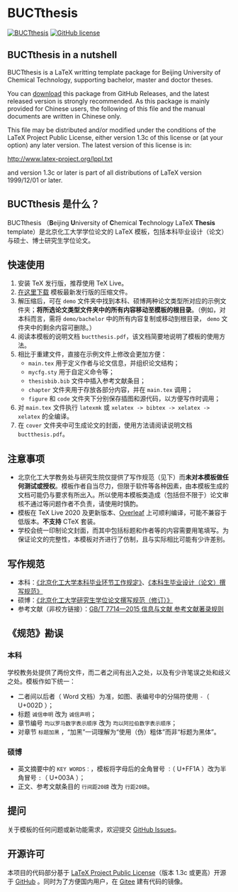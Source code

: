 # BUCTthesis

[![BUCTthesis](https://img.shields.io/badge/BUCTthesis-LaTeX-blue)](https://github.com/Miracle0565/BUCTthesis)
[![GitHub license](https://img.shields.io/github/license/Miracle0565/BUCTthesis)](https://github.com/Miracle0565/BUCTthesis/blob/master/LICENSE)

## BUCTthesis in a nutshell
BUCTthesis is a LaTeX writting template package for Beijing University of Chemical Technology,
supporting bachelor, master and doctor theses.

You can [download](https://github.com/Miracle0565/BUCTthesis/releases) this package from GitHub Releases,
and the latest released version is strongly recommended. As this package is mainly provided for
Chinese users, the following of this file and the manual documents are written in Chinese only.

This file may be distributed and/or modified under
the conditions of the LaTeX Project Public License,
either version 1.3c of this license or (at your option)
any later version. The latest version of this license
is in:

http://www.latex-project.org/lppl.txt

and version 1.3c or later is part of all distributions
of LaTeX version 1999/12/01 or later.


## BUCTthesis 是什么？

BUCTthesis （**B**eijing **U**niversity of **C**hemical **T**echnology LaTeX **Thesis** template）是北京化工大学学位论文的 LaTeX 模板，包括本科毕业设计（论文）与硕士、博士研究生学位论文。

## 快速使用

1. 安装 TeX 发行版，推荐使用 TeX Live。
2. [在这里下载](https://github.com/Miracle0565/BUCTthesis/releases) 模板最新发行版的压缩文件。
3. 解压缩后，可在 `demo` 文件夹中找到本科、硕博两种论文类型所对应的示例文件夹；**将所选论文类型文件夹中的所有内容移动至模板的根目录**。（例如，对本科而言，需将 `demo/bachelor` 中的所有内容复制或移动到根目录， `demo` 文件夹中的剩余内容可删除。）
4. 阅读本模板的说明文档 `buctthesis.pdf`，该文档简要地说明了模板的使用方法。
5. 相比于重建文件，直接在示例文件上修改会更加方便：
   - `main.tex` 用于定义作者与论文信息，并组织论文结构；
   - `mycfg.sty` 用于自定义命令等；
   - `thesisbib.bib` 文件中插入参考文献条目；
   - `chapter` 文件夹用于存放各部分内容，并在 `main.tex` 调用；
   - `figure` 和 `code` 文件夹下分别保存插图和源代码，以方便写作时调用；
6. 对 `main.tex` 文件执行 `latexmk` 或 `xelatex -> bibtex -> xelatex -> xelatex` 的全编译。
7. 在 `cover` 文件夹中可生成论文的封面，使用方法请阅读说明文档 `buctthesis.pdf`。

## 注意事项

- 北京化工大学教务处与研究生院仅提供了写作规范（见下）而**未对本模板做任何测试或授权**。模板作者自当尽力，但限于软件等各种因素，由本模板生成的文档可能仍与要求有所出入。所以使用本模板类造成（包括但不限于）论文审核不通过等问题作者不负责，请使用时慎酌。
- 模板在 TeX Live 2020 及更新版本、[Overleaf](https://www.overleaf.com/) 上可顺利编译，可能不兼容于低版本。**不支持** CTeX 套装。
- 学校会统一印制论文封面，而其中包括标题和作者等的内容需要用笔填写。为保证论文的完整性，本模板对齐进行了仿制，且与实际相比可能有少许差别。

## 写作规范

- 本科：[《北京化工大学本科毕业环节工作规定》](https://jiaowuchu.buct.edu.cn/2019/0222/c515a22047/page.htm)、[《本科生毕业设计（论文）撰写规范》](https://jiaowuchu.buct.edu.cn/2018/1009/c515a22046/page.htm)
- 硕博：[《北京化工大学研究生学位论文撰写规范（修订）》](https://xxgk.buct.edu.cn/2017/1107/c2835a39437/page.htm)
- 参考文献（非校方链接）：[GB/T 7714—2015 信息与文献 参考文献著录规则](http://www.cessp.org.cn/uploads/1/file/public/201607/20160708142456_8mqgu0dpgk.pdf)

## 《规范》勘误

### 本科

学校教务处提供了两份文件，而二者之间有出入之处，以及有少许笔误之处和歧义之处。模板作如下统一：

- 二者间以后者（ Word 文档）为准，如图、表编号中的分隔符使用 `-`（ U+002D ）；
- 标题 `诚信申明` 改为 `诚信声明`；
- 章节编号 `均以罗马数字表示顺序` 改为 `均以阿拉伯数字表示顺序`；
- 对章节 `标题加黑` ，“加黑”一词理解为“使用（伪）粗体”而非“标题为黑体”。

### 硕博

- 英文摘要中的 `KEY WORDS：`，模板将字母后的全角冒号 `：`（ U+FF1A ）改为半角冒号 `:`（ U+003A ）；
- 正文、参考文献条目的 `行间距20磅` 改为 `行距20磅`。

## 提问

关于模板的任何问题或新功能需求，欢迎提交 [GitHub Issues](https://github.com/Miracle0565/BUCTthesis/issues)。

## 开源许可

本项目的代码部分基于  [LaTeX Project Public License](http://www.latex-project.org/lppl.txt)（版本 1.3c 或更高）开源于 [GitHub](https://github.com/Miracle0565/BUCTthesis) 。同时为了方便国内用户，在 [Gitee](https://gitee.com/Miracle0565/BUCTthesis) 建有代码的镜像。
